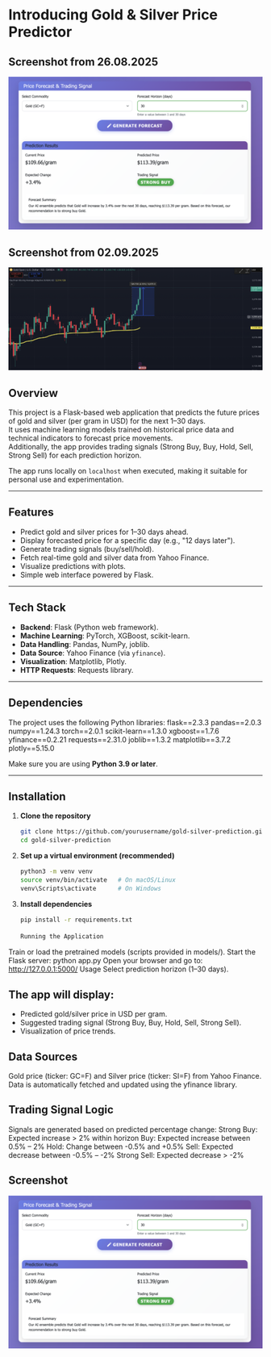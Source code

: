 # Introducing Gold & Silver Price Predictor 
## Screenshot from 26.08.2025
![Gold & Silver Predictor UI](images/Screenshot%202025-08-26%20at%2001.06.52.png)
## Screenshot from 02.09.2025
![Gold Price Chart](images/Screenshot%202025-09-02%20at%2023.26.17.png)
## Overview
This project is a Flask-based web application that predicts the future prices of gold and silver (per gram in USD) for the next 1–30 days.  
It uses machine learning models trained on historical price data and technical indicators to forecast price movements.  
Additionally, the app provides trading signals (Strong Buy, Buy, Hold, Sell, Strong Sell) for each prediction horizon.

The app runs locally on `localhost` when executed, making it suitable for personal use and experimentation.

---

## Features
- Predict gold and silver prices for 1–30 days ahead.
- Display forecasted price for a specific day (e.g., "12 days later").
- Generate trading signals (buy/sell/hold).
- Fetch real-time gold and silver data from Yahoo Finance.
- Visualize predictions with plots.
- Simple web interface powered by Flask.

---

## Tech Stack
- **Backend**: Flask (Python web framework).
- **Machine Learning**: PyTorch, XGBoost, scikit-learn.
- **Data Handling**: Pandas, NumPy, joblib.
- **Data Source**: Yahoo Finance (via `yfinance`).
- **Visualization**: Matplotlib, Plotly.
- **HTTP Requests**: Requests library.

---

## Dependencies
The project uses the following Python libraries:
flask==2.3.3
pandas==2.0.3
numpy==1.24.3
torch==2.0.1
scikit-learn==1.3.0
xgboost==1.7.6
yfinance==0.2.21
requests==2.31.0
joblib==1.3.2
matplotlib==3.7.2
plotly==5.15.0

Make sure you are using **Python 3.9 or later**.

---

 ## Installation

1. **Clone the repository**

   ```bash
   git clone https://github.com/yourusername/gold-silver-prediction.git
   cd gold-silver-prediction

2. **Set up a virtual environment (recommended)**

   ```bash
   python3 -m venv venv
   source venv/bin/activate   # On macOS/Linux
   venv\Scripts\activate      # On Windows

3. **Install dependencies**

   ```bash
   pip install -r requirements.txt

   Running the Application
   
Train or load the pretrained models (scripts provided in models/).
Start the Flask server:
python app.py
Open your browser and go to:
http://127.0.0.1:5000/
Usage
Select prediction horizon (1–30 days).
 ## The app will display:
 - Predicted gold/silver price in USD per gram.
 - Suggested trading signal (Strong Buy, Buy, Hold, Sell, Strong Sell).
 - Visualization of price trends.

 ## Data Sources
Gold price (ticker: GC=F) and Silver price (ticker: SI=F) from Yahoo Finance.
Data is automatically fetched and updated using the yfinance library.

 ## Trading Signal Logic
Signals are generated based on predicted percentage change:
Strong Buy: Expected increase > 2% within horizon
Buy: Expected increase between 0.5% – 2%
Hold: Change between -0.5% and +0.5%
Sell: Expected decrease between -0.5% – -2%
Strong Sell: Expected decrease > -2%




   

   
## Screenshot

![Gold & Silver Predictor UI](images/Screenshot%202025-08-26%20at%2001.06.52.png)
